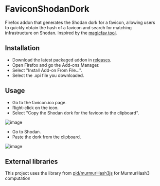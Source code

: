 # FaviconShodanDork
Firefox addon that generates the Shodan dork for a favicon, allowing users to quickly obtain the hash of a favicon and search for matching infrastructure on Shodan. Inspired by the [magicfav tool](https://github.com/alanbriangh/magicfav).

## Installation
- Download the latest packaged addon in [releases](https://github.com/m074/FaviconShodanDork/releases).
- Open Firefox and go the Add-ons Manager.
- Select "Install Add-on From File...".
- Select the .xpi file you downloaded.

## Usage
- Go to the favicon.ico page.
- Right-click on the icon.
- Select "Copy the Shodan dork for the favicon to the clipboard".

![image](https://github.com/user-attachments/assets/0607e96c-6c5d-48fe-8e9b-cf1fd2729d5b)

- Go to Shodan.
- Paste the dork from the clipboard.

![image](https://github.com/user-attachments/assets/6b9281f1-e810-4129-8b7a-b3bf9006fc97)

## External libraries
This project uses the library from [pid/murmurHash3js](https://github.com/pid/murmurHash3js) for MurmurHash3 computation
